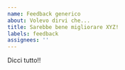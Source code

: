 ```yaml
---
name: Feedback generico
about: Volevo dirvi che...
title: Sarebbe bene migliorare XYZ!
labels: feedback
assignees: ''
---
```


Dicci tutto!!